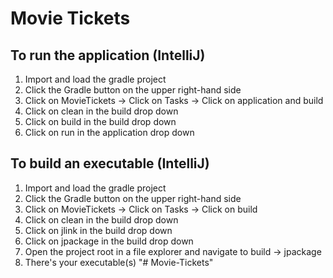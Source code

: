 # Movie Tickets

## To run the application (IntelliJ)
1. Import and load the gradle project
2. Click the Gradle button on the upper right-hand side
3. Click on MovieTickets -> Click on Tasks -> Click on application and build
4. Click on clean in the build drop down
5. Click on build in the build drop down
6. Click on run in the application drop down

## To build an executable (IntelliJ)
1. Import and load the gradle project
2. Click the Gradle button on the upper right-hand side
3. Click on MovieTickets -> Click on Tasks -> Click on build
4. Click on clean in the build drop down
5. Click on jlink in the build drop down
6. Click on jpackage in the build drop down
7. Open the project root in a file explorer and navigate to build -> jpackage
8. There's your executable(s)
"# Movie-Tickets" 
